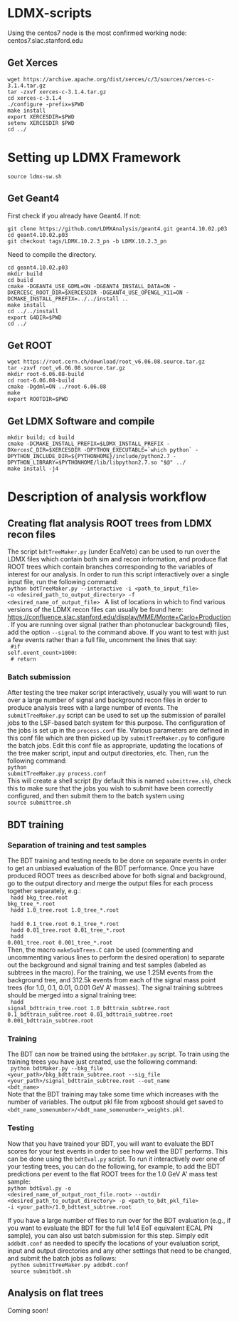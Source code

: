 # LDMX-scripts
Using the centos7 node is the most confirmed working node: centos7.slac.stanford.edu


## Get Xerces
```
wget https://archive.apache.org/dist/xerces/c/3/sources/xerces-c-3.1.4.tar.gz
tar -zxvf xerces-c-3.1.4.tar.gz
cd xerces-c-3.1.4
./configure -prefix=$PWD
make install
export XERCESDIR=$PWD
setenv XERCESDIR $PWD
cd ../
```

# Setting up LDMX Framework
```
source ldmx-sw.sh
```

## Get Geant4
First check if you already have Geant4. If not:
```
git clone https://github.com/LDMXAnalysis/geant4.git geant4.10.02.p03
cd geant4.10.02.p03
git checkout tags/LDMX.10.2.3_pn -b LDMX.10.2.3_pn
```
Need to compile the directory.

```
cd geant4.10.02.p03
mkdir build
cd build
cmake -DGEANT4_USE_GDML=ON -DGEANT4_INSTALL_DATA=ON -DXERCESC_ROOT_DIR=$XERCESDIR -DGEANT4_USE_OPENGL_X11=ON -DCMAKE_INSTALL_PREFIX=../../install ..
make install
cd ../../install
export G4DIR=$PWD
cd ../
```

## Get ROOT
```
wget https://root.cern.ch/download/root_v6.06.08.source.tar.gz
tar -zxvf root_v6.06.08.source.tar.gz
mkdir root-6.06.08-build
cd root-6.06.08-build
cmake -Dgdml=ON ../root-6.06.08
make 
export ROOTDIR=$PWD
```

## Get LDMX Software and compile
```
mkdir build; cd build
cmake -DCMAKE_INSTALL_PREFIX=$LDMX_INSTALL_PREFIX -DXercesC_DIR=$XERCESDIR -DPYTHON_EXECUTABLE=`which python` -DPYTHON_INCLUDE_DIR=${PYTHONHOME}/include/python2.7 -DPYTHON_LIBRARY=$PYTHONHOME/lib/libpython2.7.so "$@" ../
make install -j4
```

# Description of analysis workflow

## Creating flat analysis ROOT trees from LDMX recon files
The script <code>bdtTreeMaker.py</code> (under EcalVeto) can be used to run over the LDMX files which contain both sim and recon information, and produce flat ROOT trees which contain branches corresponding to the variables of interest for our analysis. In order to run this script interactively over a single input file, run the following command: </br>
<code>python bdtTreeMaker.py --interactive -i <path_to_input_file> -o <desired_path_to_output_directory> -f <desired_name_of_output_file> </code>
A list of locations in which to find various versions of the LDMX recon files can usually be found here: https://confluence.slac.stanford.edu/display/MME/Monte+Carlo+Production.
If you are running over signal (rather than photonuclear background) files, add the option <code>--signal</code> to the command above. If you want to test with just a few events rather than a full file, uncomment the lines that say:</br>
  <code>            #if self.event_count>1000:</code></br>
  <code>            #    return</code>
  
  ### Batch submission
  After testing the tree maker script interactively, usually you will want to run over a large number of signal and background recon files in order to produce analysis trees with a large number of events. The <code>submitTreeMaker.py</code> script can be used to set up the submission of parallel jobs to the LSF-based batch system for this purpose. The configuration of the jobs is set up in the <code>process.conf</code> file. Various parameters are defined in this conf file which are then picked up by <code>submitTreeMaker.py</code> to configure the batch jobs. Edit this conf file as appropriate, updating the locations of the tree maker script, input and output directories, etc. Then, run the following command: </br>
<code>python submitTreeMaker.py process.conf</code></br>
This will create a shell script (by default this is named <code>submittree.sh</code>), check this to make sure that the jobs you wish to submit have been correctly configured, and then submit them to the batch system using </br>
<code>source submittree.sh</code>

## BDT training
### Separation of training and test samples
The BDT training and testing needs to be done on separate events in order to get an unbiased evaluation of the BDT performance. Once you have produced ROOT trees as described above for both signal and background, go to the output directory and merge the output files for each process together separately, e.g.:</br>
<code> hadd bkg_tree.root bkg_tree_\*.root </code></br>
<code> hadd 1.0_tree.root 1.0_tree_\*.root </code></br>
<code> hadd 0.1_tree.root 0.1_tree_\*.root </code></br>
<code> hadd 0.01_tree.root 0.01_tree_\*.root </code></br>
<code> hadd 0.001_tree.root 0.001_tree_\*.root </code></br>
Then, the macro <code>makeSubTrees.C</code> can be used (commenting and uncommenting various lines to perform the desired operation) to separate out the background and signal training and test samples (labeled as subtrees in the macro). For the training, we use 1.25M events from the background tree, and 312.5k events from each of the signal mass point trees (for 1.0, 0.1, 0.01, 0.001 GeV A' masses). The signal training subtrees should be merged into a signal training tree:</br>
<code> hadd signal_bdttrain_tree.root 1.0_bdttrain_subtree.root 0.1_bdttrain_subtree.root 0.01_bdttrain_subtree.root 0.001_bdttrain_subtree.root </code></br>

### Training
The BDT can now be trained using the <code>bdtMaker.py</code> script. To train using the training trees you have just created, use the following command:</br>
<code> python bdtMaker.py --bkg_file <your_path>/bkg_bdttrain_subtree.root --sig_file <your_path>/signal_bdttrain_subtree.root --out_name <bdt_name> </code></br>
Note that the BDT training may take some time which increases with the number of variables. The output pkl file from xgboost should get saved to <code><bdt_name_somenumber>/<bdt_name_somenumber>_weights.pkl</code>.
  
### Testing
Now that you have trained your BDT, you will want to evaluate the BDT scores for your test events in order to see how well the BDT performs. This can be done using the <code>bdtEval.py</code> script. To run it interactively over one of your testing trees, you can do the following, for example, to add the BDT predictions per event to the flat ROOT trees for the 1.0 GeV A' mass test sample:</br>
<code>python bdtEval.py -o <desired_name_of_output_root_file.root> --outdir <desired_path_to_output_directory> -p <path_to_bdt_pkl_file> -i <your_path>/1.0_bdttest_subtree.root</code></br>
  
If you have a large number of files to run over for the BDT evaluation (e.g., if you want to evaluate the BDT for the full 1e14 EoT equivalent ECAL PN sample), you can also ust batch submission for this step. Simply edit <code>addbdt.conf</code> as needed to specify the locations of your evaluation script, input and output directories and any other settings that need to be changed, and submit the batch jobs as follows:</br>
<code> python submitTreeMaker.py addbdt.conf</code></br>
<code> source submitbdt.sh </code>

## Analysis on flat trees
Coming soon!
